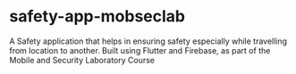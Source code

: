 # safety-app-mobseclab
A Safety application that helps in ensuring safety especially while travelling from location to another. Built using Flutter and Firebase, as part of the Mobile and Security Laboratory Course
